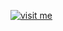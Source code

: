 [![visit me](https://hotio.dev/img/visit-me.png "Visit https://hotio.dev/containers/rar2fs or click me!")](https://hotio.dev/containers/rar2fs)
